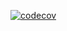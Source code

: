 [![codecov](https://codecov.io/gh/Real-Software-developers/main-repo/branch/main/graph/badge.svg?token=I05DSH9HH8)](https://codecov.io/gh/Real-Software-developers/main-repo)
